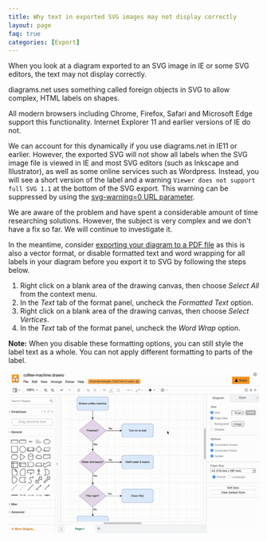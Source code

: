 ```yaml
---
title: Why text in exported SVG images may not display correctly
layout: page
faq: true
categories: [Export]
---
```


When you look at a diagram exported to an SVG image in IE or some SVG editors, the text may not display correctly.

diagrams.net uses something called foreign objects in SVG to allow complex, HTML labels on shapes.

All modern browsers including Chrome, Firefox, Safari and Microsoft Edge support this functionality. Internet Explorer 11 and earlier versions of IE do not.

We can account for this dynamically if you use diagrams.net in IE11 or earlier. However, the exported SVG will not show all labels when the SVG image file is viewed in IE and most SVG editors (such as Inkscape and Illustrator), as well as some online services such as Wordpress. Instead, you will see a short version of the label and a warning ``Viewer does not support full SVG 1.1`` at the bottom of the SVG export. This warning can be suppressed by using the [svg-warning=0 URL parameter](/doc/faq/supported-url-parameters).

We are aware of the problem and have spent a considerable amount of time researching solutions. However, the subject is very complex and we don't have a fix so far. We will continue to investigate it.

In the meantime, consider [exporting your diagram to a PDF file](doc/faq/pdf-print-to.html) as this is also a vector format, or disable formatted text and word wrapping for all labels in your diagram before you export it to SVG by following the steps below.

1. Right click on a blank area of the drawing canvas, then choose _Select All_ from the context menu.
2. In the _Text_ tab of the format panel, uncheck the _Formatted Text_ option.
3. Right click on a blank area of the drawing canvas, then choose _Select Vertices_.
4. In the _Text_ tab of the format panel, uncheck the _Word Wrap_ option.

**Note:** When you disable these formatting options, you can still style the label text as a whole. You can not apply different formatting to parts of the label.

<img src="/assets/img/blog/svg-export-remove-text-formatting.gif" style="max-width:100%;height:auto;" alt="Disable the Formatted Text and Word Wrap options before exporting to SVG to view it correctly in IE and SVG editors">

